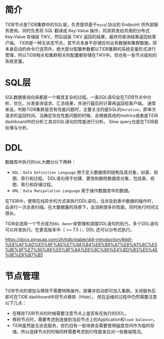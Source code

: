 # 简介
TiDB节点是TiDB集群中的SQL层，负责提供基于`mysql`协议的 Endpoint 供外部服务使用。同时负责将 SQL 翻译成 Key-Value 操作，将其转发给共用的分布式 Key-Value 存储层 TiKV，然后组装 TiKV 返回的结果，最终将查询结果返回给客户端。
TiDB是一种无状态节点，其节点本身不存储任何业务数据和集群数据。除本身启动的命令行选项外，绝大部分配置参数都以TiDB集群的系统变量形式进行管理，所以TiDB相关和集群相关的配置都存储在TiKV中。但也有一些节点级别的系统变量。

# SQL层
SQL数据查询向来都是一个极其复杂的过程。一条SQL语句会在TiDB节点中分析、优化、分发查询请求、汇总结果，并进行最后的计算再返回给客户端。
通常来说，判断TiDB集群是否有性能问题时，主要关注的是SQL的`duration`，即单次请求的返回时间。当确定存在性能问题的时候，会根据其他的metrics或者是TiDB dashboard中的分析工具对SQL语句的性能进行分析。
Slow query也是在TiDB层处理与分析。

# DDL
数据库中执行的`SQL`大概分以下两种：
 - `DDL`：`Data Definition Language` 用于定义数据库的结构及其对象，如表、视图、索引和过程。 DDL语句用于创建、更改和删除数据库对象，包括表、视图、索引和存储过程。
 - `DML`：`Data Manipulation Language` 用于操作数据库中的数据。

在TiDB中，使用在线异步的方式来执行DDL语句，当涉及到表中数据的操作时，会进行一次全表扫描。在大数据量的场景下，会消耗很多的性能，同时执行时间又很长。

TiDB会选择一个节点成为`DDL Owner`来管理和调度DDL语句的执行。多个DDL语句可以并发执行。在更高版本中（ >= 7.5 ），DDL 还可以分布式执行。

https://docs.pingcap.com/zh/tidb/stable/ddl-introduction/#ddl-%E8%AF%AD%E5%8F%A5%E7%9A%84%E6%89%A7%E8%A1%8C%E5%8E%9F%E7%90%86%E5%8F%8A%E6%9C%80%E4%BD%B3%E5%AE%9E%E8%B7%B5

# 节点管理
TiDB节点的增加与移除不需要特殊操作。部署并启动即可加入集群。关闭服务后即可在TiDB dashboard中将节点移除（Hide）。
但在运维的过程中仍然需要注意以下几点：
 - 在移除TiDB节点的时候需要注意节点上是否有在执行的DDL。
 - 移除节点时，需要考虑到连接到当前节点上的Application和`load balancer`。
 - TiDB虽然是无状态服务，但仍旧有一些场景会需要使用磁盘空间作为临时存储。所以选择节点的时候同样需要考虑到IO性能来应对一些极端情况。
